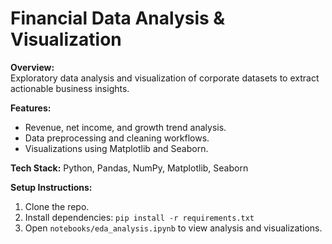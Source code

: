 # Financial Data Analysis & Visualization

**Overview:**  
Exploratory data analysis and visualization of corporate datasets to extract actionable business insights.

**Features:**
- Revenue, net income, and growth trend analysis.
- Data preprocessing and cleaning workflows.
- Visualizations using Matplotlib and Seaborn.

**Tech Stack:** Python, Pandas, NumPy, Matplotlib, Seaborn

**Setup Instructions:**
1. Clone the repo.
2. Install dependencies: `pip install -r requirements.txt`
3. Open `notebooks/eda_analysis.ipynb` to view analysis and visualizations.
